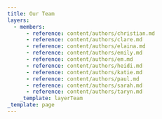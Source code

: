 ```yaml
---
title: Our Team
layers:
  - members:
      - reference: content/authors/christian.md
      - reference: content/authors/clare.md
      - reference: content/authors/elaina.md
      - reference: content/authors/emily.md
      - reference: content/authors/em.md
      - reference: content/authors/heidi.md
      - reference: content/authors/katie.md
      - reference: content/authors/paul.md
      - reference: content/authors/sarah.md
      - reference: content/authors/taryn.md
    _template: layerTeam
_template: page
---
```


